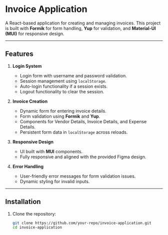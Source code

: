 # Invoice Application

A React-based application for creating and managing invoices. This project is built with **Formik** for form handling, **Yup** for validation, and **Material-UI (MUI)** for responsive design.

---

## Features

1. **Login System**
   - Login form with username and password validation.
   - Session management using `localStorage`.
   - Auto-login functionality if a session exists.
   - Logout functionality to clear the session.

2. **Invoice Creation**
   - Dynamic form for entering invoice details.
   - Form validation using **Formik** and **Yup**.
   - Components for Vendor Details, Invoice Details, and Expense Details.
   - Persistent form data in `localStorage` across reloads.

3. **Responsive Design**
   - UI built with **MUI** components.
   - Fully responsive and aligned with the provided Figma design.

4. **Error Handling**
   - User-friendly error messages for form validation issues.
   - Dynamic styling for invalid inputs.

---

## Installation

1. Clone the repository:
   ```bash
   git clone https://github.com/your-repo/invoice-application.git
   cd invoice-application

